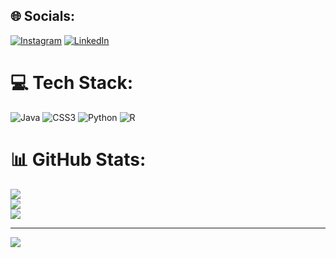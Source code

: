 
## 🌐 Socials:
[![Instagram](https://img.shields.io/badge/Instagram-%23E4405F.svg?logo=Instagram&logoColor=white)](https://instagram.com/golanivinit) [![LinkedIn](https://img.shields.io/badge/LinkedIn-%230077B5.svg?logo=linkedin&logoColor=white)](https://linkedin.com/in/vinit-golani) 

# 💻 Tech Stack:
![Java](https://img.shields.io/badge/java-%23ED8B00.svg?style=for-the-badge&logo=openjdk&logoColor=white) ![CSS3](https://img.shields.io/badge/css3-%231572B6.svg?style=for-the-badge&logo=css3&logoColor=white) ![Python](https://img.shields.io/badge/python-3670A0?style=for-the-badge&logo=python&logoColor=ffdd54) ![R](https://img.shields.io/badge/r-%23276DC3.svg?style=for-the-badge&logo=r&logoColor=white)
# 📊 GitHub Stats:
![](https://github-readme-stats.vercel.app/api?username=Vinitgolani&theme=dark&hide_border=false&include_all_commits=false&count_private=false)<br/>
![](https://github-readme-streak-stats.herokuapp.com/?user=Vinitgolani&theme=dark&hide_border=false)<br/>
![](https://github-readme-stats.vercel.app/api/top-langs/?username=Vinitgolani&theme=dark&hide_border=false&include_all_commits=false&count_private=false&layout=compact)

---
[![](https://visitcount.itsvg.in/api?id=Vinitgolani&icon=0&color=0)](https://visitcount.itsvg.in)

<!-- Proudly created with GPRM ( https://gprm.itsvg.in ) -->
